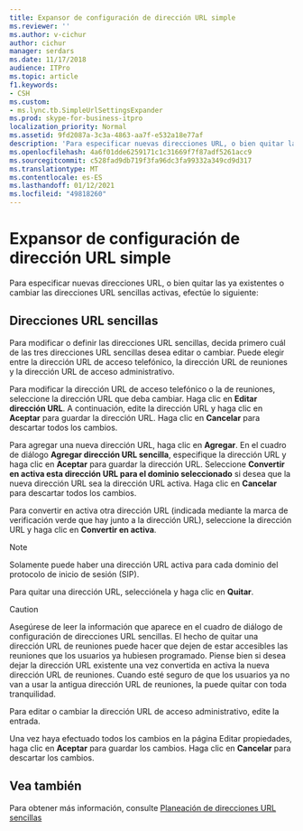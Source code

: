 ```yaml
---
title: Expansor de configuración de dirección URL simple
ms.reviewer: ''
ms.author: v-cichur
author: cichur
manager: serdars
ms.date: 11/17/2018
audience: ITPro
ms.topic: article
f1.keywords:
- CSH
ms.custom:
- ms.lync.tb.SimpleUrlSettingsExpander
ms.prod: skype-for-business-itpro
localization_priority: Normal
ms.assetid: 9fd2087a-3c3a-4863-aa7f-e532a18e77af
description: 'Para especificar nuevas direcciones URL, o bien quitar las ya existentes o cambiar las direcciones URL sencillas activas, efectúe lo siguiente:'
ms.openlocfilehash: 4a6f01dde6259171c1c31669f7f87adf5261acc9
ms.sourcegitcommit: c528fad9db719f3fa96dc3fa99332a349cd9d317
ms.translationtype: MT
ms.contentlocale: es-ES
ms.lasthandoff: 01/12/2021
ms.locfileid: "49818260"
---
```

# <a name="simple-url-settings-expander"></a>Expansor de configuración de dirección URL simple

Para especificar nuevas direcciones URL, o bien quitar las ya existentes o cambiar las direcciones URL sencillas activas, efectúe lo siguiente:

## <a name="simple-urls"></a>Direcciones URL sencillas

Para modificar o definir las direcciones URL sencillas, decida primero cuál de las tres direcciones URL sencillas desea editar o cambiar. Puede elegir entre la dirección URL de acceso telefónico, la dirección URL de reuniones y la dirección URL de acceso administrativo.

Para modificar la dirección URL de acceso telefónico o la de reuniones, seleccione la dirección URL que deba cambiar. Haga clic en **Editar dirección URL**. A continuación, edite la dirección URL y haga clic en **Aceptar** para guardar la dirección URL. Haga clic en **Cancelar** para descartar todos los cambios.

Para agregar una nueva dirección URL, haga clic en **Agregar**. En el cuadro de diálogo **Agregar dirección URL sencilla**, especifique la dirección URL y haga clic en **Aceptar** para guardar la dirección URL. Seleccione **Convertir en activa esta dirección URL para el dominio seleccionado** si desea que la nueva dirección URL sea la dirección URL activa. Haga clic en **Cancelar** para descartar todos los cambios.

Para convertir en activa otra dirección URL (indicada mediante la marca de verificación verde que hay junto a la dirección URL), seleccione la dirección URL y haga clic en **Convertir en activa**.

> [!NOTE]
> Solamente puede haber una dirección URL activa para cada dominio del protocolo de inicio de sesión (SIP).

Para quitar una dirección URL, selecciónela y haga clic en **Quitar**.

> [!CAUTION]
> Asegúrese de leer la información que aparece en el cuadro de diálogo de configuración de direcciones URL sencillas. El hecho de quitar una dirección URL de reuniones puede hacer que dejen de estar accesibles las reuniones que los usuarios ya hubiesen programado. Piense bien si desea dejar la dirección URL existente una vez convertida en activa la nueva dirección URL de reuniones. Cuando esté seguro de que los usuarios ya no van a usar la antigua dirección URL de reuniones, la puede quitar con toda tranquilidad.

Para editar o cambiar la dirección URL de acceso administrativo, edite la entrada.

Una vez haya efectuado todos los cambios en la página Editar propiedades, haga clic en **Aceptar** para guardar los cambios. Haga clic en **Cancelar** para descartar los cambios.

## <a name="see-also"></a>Vea también

Para obtener más información, consulte [Planeación de direcciones URL sencillas](https://technet.microsoft.com/library/20e4f4b6-b7ff-4297-b00d-d1211ee800ac.aspx)


